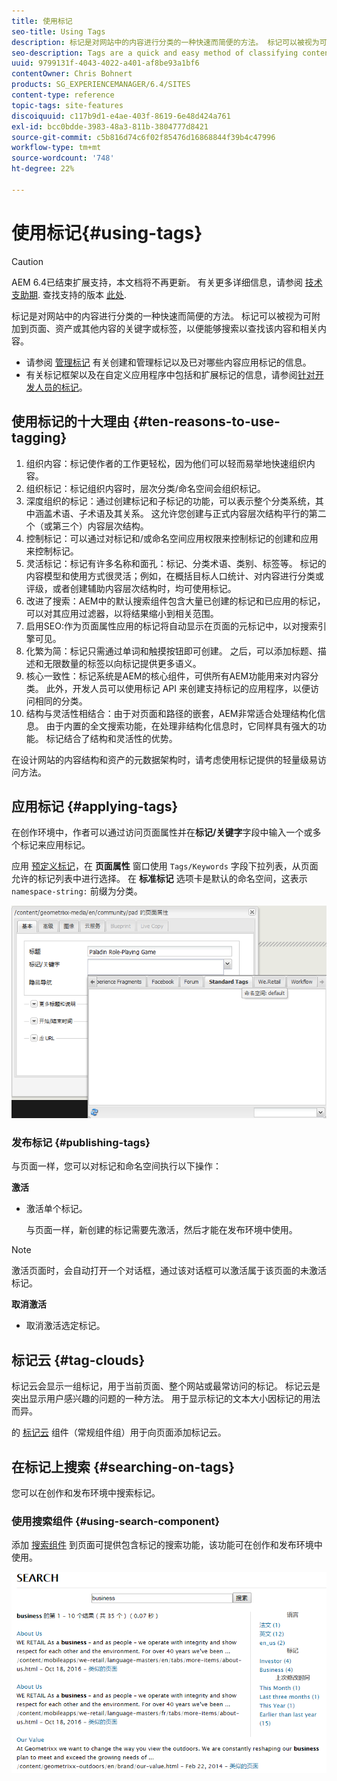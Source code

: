 ```yaml
---
title: 使用标记
seo-title: Using Tags
description: 标记是对网站中的内容进行分类的一种快速而简便的方法。 标记可以被视为可附加到页面、资产或其他内容的关键字或标签，以便能够搜索以查找该内容和相关内容。
seo-description: Tags are a quick and easy method of classifying content within a website. Tags may be thought of as keywords or labels that can be attached to a page, an asset, or other content to enable searches to find that content and related content.
uuid: 9799131f-4043-4022-a401-af8be93a1bf6
contentOwner: Chris Bohnert
products: SG_EXPERIENCEMANAGER/6.4/SITES
content-type: reference
topic-tags: site-features
discoiquuid: c117b9d1-e4ae-403f-8619-6e48d424a761
exl-id: bcc0bdde-3983-48a3-811b-3804777d8421
source-git-commit: c5b816d74c6f02f85476d16868844f39b4c47996
workflow-type: tm+mt
source-wordcount: '748'
ht-degree: 22%

---
```


# 使用标记{#using-tags}

>[!CAUTION]
>
>AEM 6.4已结束扩展支持，本文档将不再更新。 有关更多详细信息，请参阅 [技术支助期](https://helpx.adobe.com/cn/support/programs/eol-matrix.html). 查找支持的版本 [此处](https://experienceleague.adobe.com/docs/).

标记是对网站中的内容进行分类的一种快速而简便的方法。 标记可以被视为可附加到页面、资产或其他内容的关键字或标签，以便能够搜索以查找该内容和相关内容。

* 请参阅 [管理标记](/help/sites-administering/tags.md) 有关创建和管理标记以及已对哪些内容应用标记的信息。
* 有关标记框架以及在自定义应用程序中包括和扩展标记的信息，请参阅[针对开发人员的标记](/help/sites-developing/tags.md)。

## 使用标记的十大理由 {#ten-reasons-to-use-tagging}

1. 组织内容：标记使作者的工作更轻松，因为他们可以轻而易举地快速组织内容。
1. 组织标记：标记组织内容时，层次分类/命名空间会组织标记。
1. 深度组织的标记：通过创建标记和子标记的功能，可以表示整个分类系统，其中涵盖术语、子术语及其关系。 这允许您创建与正式内容层次结构平行的第二个（或第三个）内容层次结构。
1. 控制标记：可以通过对标记和/或命名空间应用权限来控制标记的创建和应用来控制标记。
1. 灵活标记：标记有许多名称和面孔：标记、分类术语、类别、标签等。 标记的内容模型和使用方式很灵活；例如，在概括目标人口统计、对内容进行分类或评级，或者创建辅助内容层次结构时，均可使用标记。
1. 改进了搜索：AEM中的默认搜索组件包含大量已创建的标记和已应用的标记，可以对其应用过滤器，以将结果缩小到相关范围。
1. 启用SEO:作为页面属性应用的标记将自动显示在页面的元标记中，以对搜索引擎可见。
1. 化繁为简：标记只需通过单词和触摸按钮即可创建。 之后，可以添加标题、描述和无限数量的标签以向标记提供更多语义。
1. 核心一致性：标记系统是AEM的核心组件，可供所有AEM功能用来对内容分类。 此外，开发人员可以使用标记 API 来创建支持标记的应用程序，以便访问相同的分类。
1. 结构与灵活性相结合：由于对页面和路径的嵌套，AEM非常适合处理结构化信息。 由于内置的全文搜索功能，在处理非结构化信息时，它同样具有强大的功能。 标记结合了结构和灵活性的优势。

在设计网站的内容结构和资产的元数据架构时，请考虑使用标记提供的轻量级易访问方法。

## 应用标记 {#applying-tags}

在创作环境中，作者可以通过访问页面属性并在&#x200B;**标记/关键字**&#x200B;字段中输入一个或多个标记来应用标记。

应用 [预定义标记](/help/sites-administering/tags.md)，在 **页面属性** 窗口使用 `Tags/Keywords` 字段下拉列表，从页面允许的标记列表中进行选择。 在 **标准标记** 选项卡是默认的命名空间，这表示 `namespace-string:` 前缀为分类。

![chlimage_1-2](assets/chlimage_1-2.png)

### 发布标记 {#publishing-tags}

与页面一样，您可以对标记和命名空间执行以下操作：

**激活**

* 激活单个标记。

   与页面一样，新创建的标记需要先激活，然后才能在发布环境中使用。

>[!NOTE]
>
>激活页面时，会自动打开一个对话框，通过该对话框可以激活属于该页面的未激活标记。

**取消激活**

* 取消激活选定标记。

## 标记云 {#tag-clouds}

标记云会显示一组标记，用于当前页面、整个网站或最常访问的标记。 标记云是突出显示用户感兴趣的问题的一种方法。 用于显示标记的文本大小因标记的用法而异。

的 [标记云](/help/sites-classic-ui-authoring/classic-page-author-edit-mode.md#tag-cloud) 组件（常规组件组）用于向页面添加标记云。

## 在标记上搜索 {#searching-on-tags}

您可以在创作和发布环境中搜索标记。

### 使用搜索组件 {#using-search-component}

添加 [搜索组件](/help/sites-classic-ui-authoring/classic-page-author-edit-mode.md#search) 到页面可提供包含标记的搜索功能，该功能可在创作和发布环境中使用。

![chlimage_1-3](assets/chlimage_1-3.png)
